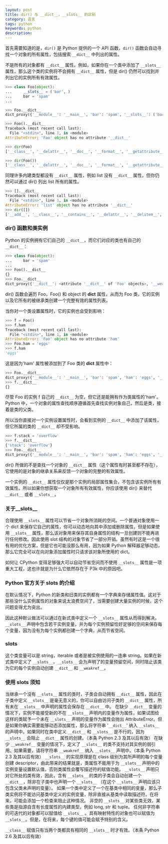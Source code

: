 ```yaml
---
layout: post
title: dir() 与 __dict__，__slots__ 的区别
category: 语言
tags: python
keywords: python
description:
---
```


首先需要知道的是，`dir()` 是 Python 提供的一个 API 函数，`dir()` 函数会自动寻找一个对象的所有属性，包括搜索 `__dict__` 中列出的属性。

不是所有的对象都有 `__dict__` 属性。例如，如果你在一个类中添加了 `__slots__` 属性，那么这个类的实例将不会拥有 `__dict__` 属性，但是 dir() 仍然可以找到并列出它的实例所有有效属性。

```python
>>> class Foo(object):
...     __slots__ = ('bar', )
...     bar = 'spam'
... 

>>> Foo.__dict__
dict_proxy({'__module__': '__main__', 'bar': 'spam', '__slots__': ('bar',), '__doc__': None})

>>> Foo().__dict__
Traceback (most recent call last):
  File "<stdin>", line 1, in <module>
AttributeError: 'Foo' object has no attribute '__dict__'

>>> dir(Foo)
['__class__', '__delattr__', '__doc__', '__format__', '__getattribute__', '__hash__', '__init__', '__module__', '__new__', '__reduce__', '__reduce_ex__', '__repr__', '__setattr__', '__sizeof__', '__slots__', '__str__', '__subclasshook__', 'bar']

>>> dir(Foo())
['__class__', '__delattr__', '__doc__', '__format__', '__getattribute__', '__hash__', '__init__', '__module__', '__new__', '__reduce__', '__reduce_ex__', '__repr__', '__setattr__', '__sizeof__', '__slots__', '__str__', '__subclasshook__', 'bar']
```

同理许多内建类型都没有 `__dict__` 属性，例如 list 没有 `__dict__` 属性，但你仍然可以通过 dir() 列出 list 所有的属性。

```python
>>> [].__dict__
Traceback (most recent call last):
  File "<stdin>", line 1, in <module>
AttributeError: 'list' object has no attribute '__dict__'
>>> dir([])
['__add__', '__class__', '__contains__', '__delattr__', '__delitem__', '__delslice__', '__doc__', '__eq__', '__format__', '__ge__', '__getattribute__', '__getitem__', '__getslice__', '__gt__', '__hash__', '__iadd__', '__imul__', '__init__', '__iter__', '__le__', '__len__', '__lt__', '__mul__', '__ne__', '__new__', '__reduce__', '__reduce_ex__', '__repr__', '__reversed__', '__rmul__', '__setattr__', '__setitem__', '__setslice__', '__sizeof__', '__str__', '__subclasshook__', 'append', 'count', 'extend', 'index', 'insert', 'pop', 'remove', 'reverse', 'sort']
```

### dir() 函数和类实例

Python 的实例拥有它们自己的 `__dict__`，而它们对应的类也有自己的 `__dict__`：

```python
>>> class Foo(object):
...     bar = 'spam'
... 
>>> Foo().__dict__
{}
>>> Foo.__dict__
dict_proxy({'__dict__': <attribute '__dict__' of 'Foo' objects>, '__weakref__': <attribute '__weakref__' of 'Foo' objects>, '__module__': '__main__', 'bar': 'spam', '__doc__': None})
```

dir() 函数会遍历 Foo，Foo() 和 object 的 __dict__ 属性，从而为 Foo 类，它的实例以及它所有的被继承类创建一个完整有效的属性列表。

当你对一个类设置属性时，它的实例也会受到影响：

```python
>>> f = Foo()
>>> f.ham
Traceback (most recent call last):
  File "<stdin>", line 1, in <module>
AttributeError: 'Foo' object has no attribute 'ham'
>>> Foo.ham = 'eggs'
>>> f.ham
'eggs'
```

这是因为'ham' 属性被添加到了 Foo 类的 __dict__ 属性中：

```python
>>> Foo.__dict__
dict_proxy({'__module__': '__main__', 'bar': 'spam', 'ham': 'eggs', '__dict__': <attribute '__dict__' of 'Foo' objects>, '__weakref__': <attribute '__weakref__' of 'Foo' objects>, '__doc__': None})
>>> f.__dict__
{}
```

尽管 Foo 的实例 f 自己的 `__dict__` 为空，但它还是能拥有作为类属性的'ham'。Python 中，一个对象的属性查找顺序遵循首先查找实例对象自己，然后是类，接着是类的父类。

所以当你直接对一个实例设置属性时，会看到实例的 `__dict__` 中添加了该属性，但它所属的类的 `__dict__` 却不受影响。

```python
>>> f.stack = 'overflow'
>>> f.__dict__
{'stack': 'overflow'}
>>> Foo.__dict__
dict_proxy({'__module__': '__main__', 'bar': 'spam', 'ham': 'eggs', '__dict__': <attribute '__dict__' of 'Foo' objects>, '__weakref__': <attribute '__weakref__' of 'Foo' objects>, '__doc__': None})
```

dir() 所做的不是查找一个对象的 `__dict__` 属性（这个属性有时甚至都不存在），它使用的是对象的继承关系来反馈一个对象的完整的有效属性。

一个实例的 `__dict__` 属性仅仅是那个实例的局部属性集合，不包含该实例所有有效属性。所以如果你想获取一个对象所有有效属性，你应该使用 dir() 来替代 `__dict__` 或者 `__slots__`。

 

### 关于__slots__

合理使用 `__slots__` 属性可以节省一个对象所消耗的空间。一个普通对象使用一个 dict 来保存它自己的属性，你可以动态地向其中添加或删除属性，但是如果使用 `__slots__` 属性，那么该对象用来保存其自身属性的结构一旦创建则不能再进行任何修改。因此使用 slot 结构的对象节省了一部分开销。虽然有时这是一个很有用的优化方案，但是它也可能没那么有用，因为如果 Python 解释器足够动态，那么它完全可以在向对象添加属性时只请求该对象所使用的 dict。

如何让 CPython 变得足够强大可以自动节省空间而不使用 `__slots__` 属性是一项重大工程，这也许就是为什么它依然存在于 P3k 中的原因吧。

### Python 官方关于 __slots__ 的介绍

在默认情况下，Python 的新类和旧类的实例都有一个字典来存储属性值。这对于那些没什么实例属性的对象来说太浪费空间了，当需要创建大量实例的时候，这个问题变得尤为突出。

因此这种默认做法可以通过在新式类中定义一个 `__slots__` 属性从而得到解决。`__slots__` 声明中包含若干实例变量，并为每个实例预留恰好足够的空间来保存每个变量，因为没有为每个实例都创建一个字典，从而节省空间。

 

### __slots__

 

这个类变量可以是 string，iterable 或者是被实例使用的一连串 string。如果在新式类中定义了 `__slots__`，`__slots__` 会为声明了的变量预留空间，同时阻止该类为它的每个实例自动创建 `__dict__` 和 `__weakref__`。

### 使用 __slots__ 须知

当继承一个没有 `__slots__` 属性的类时，子类会自动拥有 `__dict__` 属性，因此在子类中定义 `__slots__` 是毫无意义的，你可以自由访问子类的 `__dict__` 属性，所有未在 `__slots__` 中声明的属性会保存在 `__dict__` 中。
在缺少 `__dict__` 变量的情况下，实例不能接受新的不在 `__slots__` 声明内的变量作为属性，如果试图给这样的类赋予一个未在 `__slots__` 声明的变量作为属性会抛出 AttributeError。但是如果你确实需要能够动态添加属性，那么将字符串 '`__dict__`' 纳入 `__slots__` 的声明中。如果同时在类中定义 `__dict__` 和 `__slots__` 是不行的，因为 `__slots__` 会阻止 `__dict__` 属性的创建。（本条 Python 2.3 及其以后有效）
在缺少 `__weakref__` 变量的情况下，定义了 `__slots__` 的类不支持对其实例的弱引用。如果需要，请将字符串 `__weakref__` 纳入 `__slots__` 声明中。（本条 Python 2.3 及其以后有效）
`__slots__` 的实现原理是在 class 级别为其所声明的每个变量创建 descriptor，由此带来的结果就是，类属性不能用于为 `__slots__` 声明中的实例变量设置默认值，否则类属性会覆写描述符的赋值功能。
`__slots__` 声明只对它所处的类有效，因此，含有 `__slots__` 的类的子类会自动创建一个 `__dict__`，除非在子类中也声明一个 `__slots__` （在这个 `__slots__` 声明应该只包含父类未声明的变量）。
如果一个类中定义了一个在基类中相同的变量，那么子类实例将不能访问基类中定义的实例变量，除非直接从基类中读取描述符。在将来，可能会添加一个检查来阻止这种情况。
非空的 `__slots__` 对某些类无效，某些类是指源自含有长度属性的内建类型，例如 long, str 和 tuple。
任何非字符串的可迭代的对象都可以赋值给 `__slots__` 。具有映射特性的对象也可以赋值为 `__slots__`。但是，在将来，每个键的值可能会赋予特别的含义。

`__class__` 赋值只有当两个类都具有相同的 `__slots__` 时才有效。（本条 Python 2.6 及其以后有效）